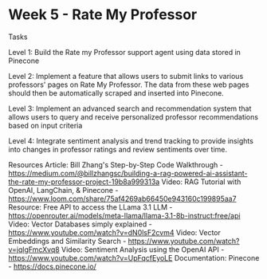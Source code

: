 # Week 5 - Rate My Professor 
Tasks

Level 1: Build the Rate my Professor support agent using data stored in Pinecone

Level 2: Implement a feature that allows users to submit links to various professors' pages on Rate My Professor. The data from these web pages should then be automatically scraped and inserted into Pinecone.

Level 3: Implement an advanced search and recommendation system that allows users to query and receive personalized professor recommendations based on input criteria

Level 4: Integrate sentiment analysis and trend tracking to provide insights into changes in professor ratings and review sentiments over time.

Resources
Article: Bill Zhang's Step-by-Step Code Walkthrough - https://medium.com/@billzhangsc/building-a-rag-powered-ai-assistant-the-rate-my-professor-project-19b8a999313a
Video: RAG Tutorial with OpenAI, LangChain, & Pinecone - https://www.loom.com/share/75af4269ab66450e943160c199895aa7
Resource: Free API to access the LLama 3.1 LLM - https://openrouter.ai/models/meta-llama/llama-3.1-8b-instruct:free/api
Video: Vector Databases simply explained - https://www.youtube.com/watch?v=dN0lsF2cvm4
Video: Vector Embeddings and Similarity Search - https://www.youtube.com/watch?v=jqlgFmcXvq8
Video: Sentiment Analysis using the OpenAI API - https://www.youtube.com/watch?v=UpFqcfEyoLE
Documentation: Pinecone - https://docs.pinecone.io/
